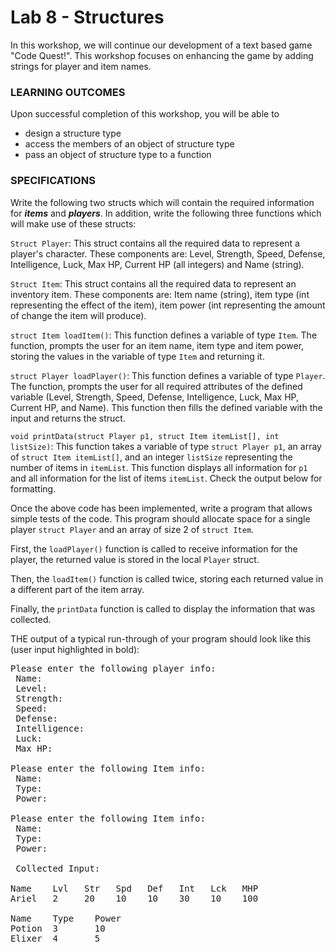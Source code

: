 # Lab 8 - Structures

In this workshop, we will continue our development of a text based game "Code Quest!". This workshop focuses on enhancing the game by adding strings for player and item names.

### LEARNING OUTCOMES

Upon successful completion of this workshop, you will be able to
- design a structure type
- access the members of an object of structure type
- pass an object of structure type to a function

### SPECIFICATIONS

Write the following two structs which will contain the required information for _**items**_ and **_players_**. In addition, write the following three functions which will make use of these structs:

`Struct Player`: This struct contains all the required data to represent a player's character. These components are: Level, Strength, Speed, Defense, Intelligence, Luck, Max HP, Current HP (all integers) and Name (string).

`Struct Item`: This struct contains all the required data to represent an inventory item. These components are: Item name (string), item type (int representing the effect of the item), item power (int representing the amount of change the item will produce).

`struct Item loadItem()`: This function defines a variable of type `Item`. The function, prompts the user for an item name, item type and item power, storing the values in the variable of type `Item` and returning it.

`struct Player loadPlayer()`: This function defines a variable of type `Player`. The function, prompts the user for all required attributes of the defined variable (Level, Strength, Speed, Defense, Intelligence, Luck, Max HP, Current HP, and Name). This function then fills the defined variable with the input and returns the struct.

`void printData(struct Player p1, struct Item itemList[], int listSize)`: This function takes a variable of type `struct Player p1`, an array of `struct Item itemList[]`, and an integer `listSize` representing the number of items in `itemList`. This function displays all information for `p1` and all information for the list of items `itemList`. Check the output below for formatting.

Once the above code has been implemented, write a program that allows simple tests of the code. This program should allocate space for a single player `struct Player` and an array of size 2 of `struct Item`.

First, the `loadPlayer()` function is called to receive information for the player, the returned value is stored in the local `Player` struct.

Then, the `loadItem()` function is called twice, storing each returned value in a different part of the item array.

Finally, the `printData` function is called to display the information that was collected.

THE output of a typical run-through of your program should look like this (user input highlighted in bold):

<pre>
Please enter the following player info:
 Name:
 Level:
 Strength:
 Speed:
 Defense:
 Intelligence:
 Luck:
 Max HP:
 
Please enter the following Item info:
 Name:
 Type:
 Power:
 
Please enter the following Item info:
 Name:
 Type:
 Power:
 
 Collected Input:
 
Name    Lvl   Str   Spd   Def   Int   Lck   MHP 
Ariel   2     20    10    10    30    10    100

Name    Type    Power
Potion  3       10
Elixer  4       5
</pre>
